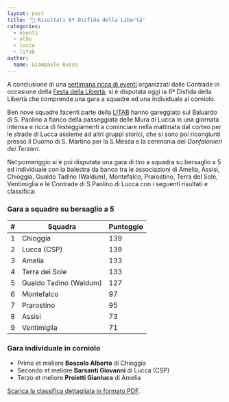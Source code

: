 ```yaml
---
layout: post
title: "🎯 Risultati 6ª Disfida della Libertà"
categories:
  - eventi
  - albo
  - lucca
  - litab
author:
  name: Giampaolo Russo
---
```


A conclusione di una [settimana ricca di eventi](/2024/festa-della-liberta-6) organizzati dalle Contrade in occasione della [Festa della Libertà](/2019/lucca-origini-festa-liberta), si è disputata oggi la 6ª Disfida della Libertà che comprende una gara a squadre ed una individuale al corniolo.

<!-- more -->

Ben nove squadre facenti parte della [LITAB](https://www.litab.net/) hanno gareggiato sul Baluardo di S. Paolino a fianco della passeggiata delle Mura di Lucca in una giornata intensa e ricca di festeggiamenti a cominciare nella mattinata dal corteo per le strade di Lucca assieme ad altri gruppi storici, che si sono poi ricongiunti presso il Duomo di S. Martino per la S.Messa e la cerimonia dei *Gonfalonieri dei Terzieri*.

Nel pomeriggio si è poi disputata una gara di tiro a squadra su bersaglio a 5 ed individuale con la balestra da banco tra le associazioni di Amelia, Assisi, Chioggia, Gualdo Tadino (Waldum), Montefalco, Prarostino, Terra del Sole, Ventimiglia e le Contrade di S.Paolino di Lucca con i seguenti risultati e classifica:

### Gara a squadre su bersaglio a 5

| **#** | **Squadra**              | **Punteggio** |
|:-----:|--------------------------|---------------|
|   1   | Chioggia                 |           139 |
|   2   | Lucca (CSP)              |           139 |
|   3   | Amelia                   |           133 |
|   4   | Terra del Sole           |           133 |
|   5   | Gualdo Tadino (Waldum)   |           127 |
|   6   | Montefalco               |            97 |
|   7   | Prarostino               |            95 |
|   8   | Assisi                   |            73 |
|   9   | Ventimiglia              |            71 |

### Gara individuale in corniolo

* Primo et meliore **Boscolo Alberto** di Chioggia
* Secondo et meliore **Barsanti Giovanni** di Lucca (CSP)
* Terzo et meliore **Proietti Gianluca** di Amelia

[Scarica la classifica dettagliata in formato PDF](/assets/files/2024/risultati-disfida-libertà-6.pdf).
